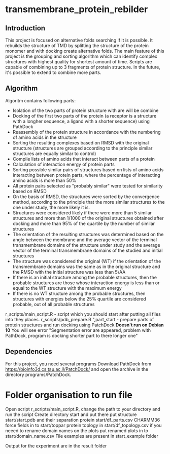 # transmembrane_protein_rebilder

## Introduction

This project is focused on alternative folds searching if it is possible. It rebuilds the structure of TMD by splitting the structure of the protein monomer and with docking create alternative folds. The main feature of this project is the grouping and sorting algorithm which can identify complex structures with highest quality for shortest amount of time. Scripts are capable of combining up to 3 fragments of protein structure. In the future, it's possible to extend to combine more parts. 

## Algorithm

Algoritm contains following parts:
- Isolation of the two parts of protein structure with are will be combine
- Docking of the first two parts of the protein (a receptor is a structure with a longher sequence, a ligand with a shorter sequence) using PathDock
- Reassembly of the protein structure in accordance with the numbering of amino acids in the structure
- Sorting the resulting complexes based on RMSD with the original structure (structures are grouped according to the principle similar structures are equally similar to control)
- Compile lists of amino acids that interact between parts of a protein
- Calculation of interaction energy of protein parts
- Sorting possible similar pairs of structures based on lists of amino acids interacting between protein parts, where the percentage of interacting amino acids is more than 50%
- All protein pairs selected as "probably similar" were tested for similarity based on RMSD
- On the basis of RMSD, the structures were sorted by the convergence method, according to the principle that the more similar structures to the one under study, the more likely it is.
- Structures were considered likely if there were more than 5 similar structures and more than 1/1000 of the original structures obtained after docking and more than 95% of the quartile by the number of similar structures
- The orientation of the resulting structures was determined based on the angle between the membrane and the average vector of the terminal transmembrane domains of the structure under study and the average vector of the terminal transmembrane domains of the studied and initial structures
- The structure was considered the original (WT) if the orientation of the transmembrane domains was the same as in the original structure and the RMSD with the initial structure was less than 5\AA
- If there is an initial structure among the probable structures, then the probable structures are those whose interaction energy is less than or equal to the WT structure with the maximum energy
- If there is no WT structure among the probable structures, then structures with energies below the 25% quartile are considered probable, out of all probable structures

r_scripts/main_script.R - script which you should start after putting all files into they places.
r_scripts/pdb_prepare.R ",part_start - prepare parts of protein structures and run docking using PatchDock __Doesn't run on Debian 10__ You will see error "Segmentation error are appeared, problem with PathDock, program is docking shorter part to there longer one" 

## Dependencies

For this project, you need several programs
Download PathDock from https://bioinfo3d.cs.tau.ac.il/PatchDock/ and open the archive in the directory programs/PatchDock.

# Folder organisation to run file 

Open script r_scripts/main_script.R, change the path to your directory  and run the script
Create directory start and put there put structure start/start.pdb and their separation protein start/df_parts.csv
CHARMM36 force fields in to start/toppar
protein toplogy in start/df_topology.csv
if you neeed to rename domain names on the plots  put renamed plots in to start/domain_name.csv
File examples are present in start_example folder

Output for the experiment are in the result folder